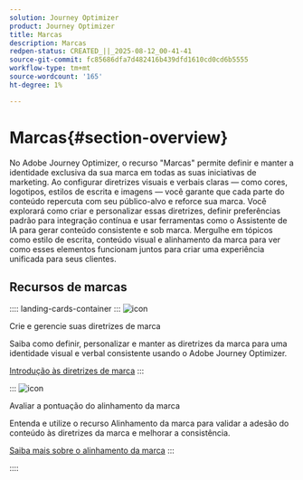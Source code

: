 ```yaml
---
solution: Journey Optimizer
product: Journey Optimizer
title: Marcas
description: Marcas
redpen-status: CREATED_||_2025-08-12_00-41-41
source-git-commit: fc85686dfa7d482416b439dfd1610cd0cd6b5555
workflow-type: tm+mt
source-wordcount: '165'
ht-degree: 1%

---
```



# Marcas{#section-overview}

No Adobe Journey Optimizer, o recurso &quot;Marcas&quot; permite definir e manter a identidade exclusiva da sua marca em todas as suas iniciativas de marketing. Ao configurar diretrizes visuais e verbais claras — como cores, logotipos, estilos de escrita e imagens — você garante que cada parte do conteúdo repercuta com seu público-alvo e reforce sua marca. Você explorará como criar e personalizar essas diretrizes, definir preferências padrão para integração contínua e usar ferramentas como o Assistente de IA para gerar conteúdo consistente e sob marca. Mergulhe em tópicos como estilo de escrita, conteúdo visual e alinhamento da marca para ver como esses elementos funcionam juntos para criar uma experiência unificada para seus clientes.

## Recursos de marcas

:::: landing-cards-container
:::
![icon](https://cdn.experienceleague.adobe.com/icons/circle-play.svg)

Crie e gerencie suas diretrizes de marca

Saiba como definir, personalizar e manter as diretrizes da marca para uma identidade visual e verbal consistente usando o Adobe Journey Optimizer.

[Introdução às diretrizes de marca](../using/content-management/brands.md)
:::

:::
![icon](https://cdn.experienceleague.adobe.com/icons/list-check.svg)

Avaliar a pontuação do alinhamento da marca

Entenda e utilize o recurso Alinhamento da marca para validar a adesão do conteúdo às diretrizes da marca e melhorar a consistência.

[Saiba mais sobre o alinhamento da marca](../using/content-management/brands-score.md)
:::

::::
